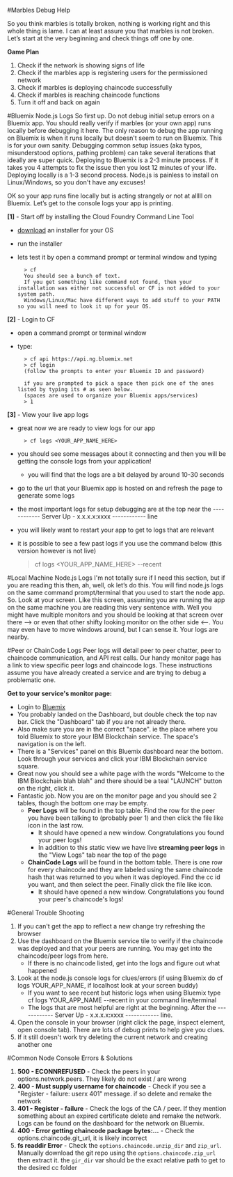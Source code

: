 #Marbles Debug Help

So you think marbles is totally broken, nothing is working right and this whole thing is lame. 
I can at least assure you that marbles is not broken. 
Let’s start at the very beginning and check things off one by one. 

**Game Plan**

1. Check if the network is showing signs of life
1. Check if the marbles app is registering users for the permissioned network
1. Check if marbles is deploying chaincode successfully
1. Check if marbles is reaching chaincode functions
1. Turn it off and back on again

#Bluemix Node.js Logs
So first up. Do not debug initial setup errors on a Bluemix app. 
You should really verify if marbles (or your own app) runs locally before debugging it here. 
The only reason to debug the app running on Bluemix is when it runs locally but doesn't seem to run on Bluemix. 
This is for your own sanity. 
Debugging common setup issues (aka typos, misunderstood options, pathing problem) can take several iterations that ideally are super quick. 
Deploying to Bluemix is a 2-3 minute process.
If it takes you 4 attempts to fix the issue then you lost 12 minutes of your life.
Deploying locally is a 1-3 second process. 
Node.js is painless to install on Linux/Windows, so you don't have any excuses! 

OK so your app runs fine locally but is acting strangely or not at alllll on Bluemix. 
Let’s get to the console logs your app is printing. 

**[1]** - Start off by installing the Cloud Foundry Command Line Tool
- [download](https://github.com/cloudfoundry/cli/releases) an installer for your OS
- run the installer
- lets test it by open a command prompt or terminal window and typing
	
		> cf
		You should see a bunch of text.
		If you get something like command not found, then your installation was either not successful or CF is not added to your system path.
		Windows/Linux/Mac have different ways to add stuff to your PATH so you will need to look it up for your OS.
	
**[2]** - Login to CF
- open a command prompt or terminal window
- type:
	
	
		> cf api https://api.ng.bluemix.net 
		> cf login
		(follow the prompts to enter your Bluemix ID and password)
			
		if you are prompted to pick a space then pick one of the ones listed by typing its # as seen below.  
		(spaces are used to organize your Bluemix apps/services)
		> 1
		
**[3]** - View your live app logs
- great now we are ready to view logs for our app
	
	
		> cf logs <YOUR_APP_NAME_HERE>
	
- you should see some messages about it connecting and then you will be getting the console logs from your application!
	- you will find that the logs are a bit delayed by around 10-30 seconds
- go to the url that your Bluemix app is hosted on and refresh the page to generate some logs
- the most important logs for setup debugging are at the top near the ------------ Server Up - x.x.x.x:xxxx ------------ line
- you will likely want to restart your app to get to logs that are relevant
- it is possible to see a few past logs if you use the command below (this version however is not live)


	> cf logs <YOUR_APP_NAME_HERE> --recent

#Local Machine Node.js Logs
I'm not totally sure if I need this section, but if you are reading this then, ah, well, ok let’s do this.
You will find node.js logs on the same command prompt/terminal that you used to start the node app. 
So. Look at your screen. 
Like this screen, assuming you are running the app on the same machine you are reading this very sentence with.
Well you might have multiple monitors and you should be looking at that screen over there --> or even that other shifty looking monitor on the other side <--.
You may even have to move windows around, but I can sense it. Your logs are nearby.

#Peer or ChainCode Logs
Peer logs will detail peer to peer chatter, peer to chaincode communication, and API rest calls. 
Our handy monitor page has a link to view specific peer logs and chaincode logs.
These instructions assume you have already created a service and are trying to debug a problematic one. 

**Get to your service's monitor page:**
- Login to [Bluemix](https://console.ng.bluemix.net/login)
- You probably landed on the Dashboard, but double check the top nav bar.  Click the "Dashboard" tab if you are not already there. 
- Also make sure you are in the correct "space".  ie the place where you told Bluemix to store your IBM Blockchain service. The space's navigation is on the left. 
- There is a "Services" panel on this Bluemix dashboard near the bottom.  Look through your services and click your IBM Blockchain service square. 
- Great now you should see a white page with the words "Welcome to the IBM Blockchain blah blah" and there should be a teal "LAUNCH" button on the right, click it. 
- Fantastic job. Now you are on the monitor page and you should see 2 tables, though the bottom one may be empty.
	- **Peer Logs** will be found in the top table. Find the row for the peer you have been talking to (probably peer 1) and then click the file like icon in the last row.
		- It should have opened a new window. Congratulations you found your peer logs!
		- In addition to this static view we have live **streaming peer logs** in the "View Logs" tab near the top of the page
	- **ChainCode Logs** will be found in the bottom table. There is one row for every chaincode and they are labeled using the same chaincode hash that was returned to you when it was deployed. Find the cc id you want, and then select the peer. Finally click the file like icon.
		- It should have opened a new window. Congratulations you found your peer's chaincode's logs!

#General Trouble Shooting
1. If you can't get the app to reflect a new change try refreshing the browser
1. Use the dashboard on the Bluemix service tile to verify if the chaincode was deployed and that your peers are running. You may get into the chaincode/peer logs from here.
	- If there is no chaincode listed, get into the logs and figure out what happened
1. Look at the node.js console logs for clues/errors (if using Bluemix do cf logs YOUR_APP_NAME, if localhost look at your screen buddy)
	- If you want to see recent but historic logs when using Bluemix type cf logs YOUR_APP_NAME --recent in your command line/terminal
	- The logs that are most helpful are right at the beginning. After the ------------ Server Up - x.x.x.x:xxxx ------------ line.
1. Open the console in your browser (right click the page, inspect element, open console tab). There are lots of debug prints to help give you clues.
1. If it still doesn't work try deleting the current network and creating another one

#Common  Node Console Errors & Solutions

1. **500 - ECONNREFUSED** - Check the peers in your options.network.peers.  They likely do not exist / are wrong
1. **400 - Must supply username for chaincode** - Check if you see a "Register - failure: userx 401" message.  if so delete and remake the network
1. **401 - Register - failure** - Check the logs of the CA / peer.  If they mention something about an expired certificate delete and remake the network. Logs can be found on the dashboard for the network on Bluemix.
1. **400 - Error getting chaincode package bytes:...** - Check the options.chaincode.git_url, it is likely incorrect
1. **fs readdir Error** - Check the `options.chaincode.unzip_dir` and `zip_url`. Manually download the git repo using the `options.chaincode.zip_url` then extract it.  the `gir_dir` var should be the exact relative path to get to the desired cc folder
